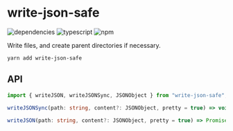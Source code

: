 # write-json-safe
![dependencies](https://img.shields.io/david/bconnorwhite/write-json-safe)
![typescript](https://img.shields.io/github/languages/top/bconnorwhite/write-json-safe)
![npm](https://img.shields.io/npm/v/write-json-safe)

Write files, and create parent directories if necessary.

```
yarn add write-json-safe
```

## API
```ts
import { writeJSON, writeJSONSync, JSONObject } from "write-json-safe";

writeJSONSync(path: string, content?: JSONObject, pretty = true) => void;

writeJSON(path: string, content?: JSONObject, pretty = true) => Promise<void>;
```


